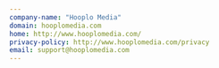 ```yaml
---
company-name: "Hooplo Media"
domain: hooplomedia.com
home: http://www.hooplomedia.com/
privacy-policy: http://www.hooplomedia.com/privacy
email: support@hooplomedia.com
---
```





